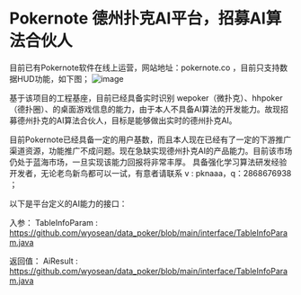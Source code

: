 # Pokernote 德州扑克AI平台，招募AI算法合伙人
目前已有Pokernote软件在线上运营，网站地址：pokernote.co ，目前只支持数据HUD功能，如下图；
![image](https://github.com/wyosean/data_poker/assets/9973784/22686241-206f-4b32-9b4e-ce237098b228)

基于该项目的工程基座，目前已经具备实时识别 wepoker（微扑克）、hhpoker（德扑圈）、的桌面游戏信息的能力，由于本人不具备AI算法的开发能力。故现招募德州扑克的AI算法合伙人，目标是能够做出实时的德州扑克AI。

目前Pokernote已经具备一定的用户基数，而且本人现在已经有了一定的下游推广渠道资源，功能推广不成问题。现在急缺实现德州扑克AI的产品能力。目前该市场仍处于蓝海市场，一旦实现该能力回报将非常丰厚。
具备强化学习算法研发经验开发者，无论老鸟新鸟都可以一试，有意者请联系 v : pknaaa，q：2868676938 ；

以下是平台定义的AI能力的接口： 

入参：
TableInfoParam :  https://github.com/wyosean/data_poker/blob/main/interface/TableInfoParam.java

返回值：
AiResult : https://github.com/wyosean/data_poker/blob/main/interface/TableInfoParam.java
